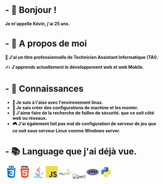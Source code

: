 # - :wave: Bonjour !
**Je m'appelle Kévin, j'ai 25 ans.**

# - :boy: A propos de moi
:speech_balloon: **J'ai un titre professionnelle de Technicien Assistant Informatique (TAI).**  

:writing_hand: **J'apprends actuellement le développement web et web Mobile.**

# - :memo: Connaissances

* **:penguin: Je suis à l'aise avec l'environement linux.**
* **:toolbox: Je sais créer des configurations de machine et les monter.**
*  **:mag_right: J'aime faire de la recherche de failles de sécurité. que ce soit côté web ou réseaux.**
*  **:video_game: J'ai également fait pas mal de configuration de serveur de jeu que ce soit sous serveur Linux comme Windows server.**

# - :books: Language que j'ai déjà vue.

<img src="https://raw.githubusercontent.com/devicons/devicon/master/icons/css3/css3-original-wordmark.svg" alt="css3" width="40" height="40"/> <img src="https://raw.githubusercontent.com/devicons/devicon/master/icons/html5/html5-original-wordmark.svg" alt="html5" width="40" height="40"/> <img src="https://raw.githubusercontent.com/devicons/devicon/master/icons/java/java-original.svg" alt="java" width="40" height="40"/>  <img src="https://raw.githubusercontent.com/devicons/devicon/master/icons/javascript/javascript-original.svg" alt="javascript" width="40" height="40"/>    <img src="https://raw.githubusercontent.com/devicons/devicon/master/icons/mysql/mysql-original-wordmark.svg" alt="mysql" width="40" height="40"/>  <img src="https://api.iconify.design/logos-perl.svg" alt="perl" width="40" height="40"/>  <img src="https://raw.githubusercontent.com/devicons/devicon/master/icons/php/php-original.svg" alt="php" width="40" height="40"/>  <img src="https://raw.githubusercontent.com/devicons/devicon/master/icons/python/python-original.svg" alt="python" width="40" height="40"/>
